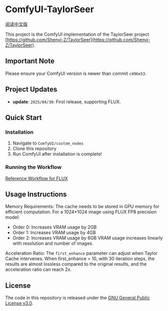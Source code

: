 # ComfyUI-TaylorSeer

[阅读中文版](./README_zh.md)

This project is the ComfyUI implementation of the TaylorSeer project [https://github.com/Shenyi-Z/TaylorSeer](https://github.com/Shenyi-Z/TaylorSeer).

## Important Note

Please ensure your ComfyUI version is newer than commit `c496e53`.

## Project Updates

- **update**: ```2025/04/30```: First release, supporting FLUX.

## Quick Start

### Installation

1. Navigate to `ComfyUI/custom_nodes`
2. Clone this repository
3. Run ComfyUI after installation is complete!

### Running the Workflow

[Reference Workflow for FLUX](./workflows/taylorseer_example_flux.json)

## Usage Instructions

Memory Requirements: The cache needs to be stored in GPU memory for efficient computation. For a 1024*1024 image using FLUX FP8 precision model:
- Order 0: Increases VRAM usage by 2GB
- Order 1: Increases VRAM usage by 4GB
- Order 2: Increases VRAM usage by 6GB
VRAM usage increases linearly with resolution and number of images.

Acceleration Ratio: The `first_enhance` parameter can adjust when Taylor Cache intervenes. When first_enhance = 10, with 30 iteration steps, the results are almost lossless compared to the original results, and the acceleration ratio can reach 2x.

## License

The code in this repository is released under the [GNU General Public License v3.0](./LICENSE).
